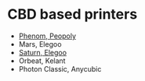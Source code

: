 # CBD based printers

- [Phenom, Peopoly](/Phenom)
- Mars, Elegoo
- [Saturn, Elegoo](/Saturn)
- Orbeat, Kelant
- Photon Classic, Anycubic
